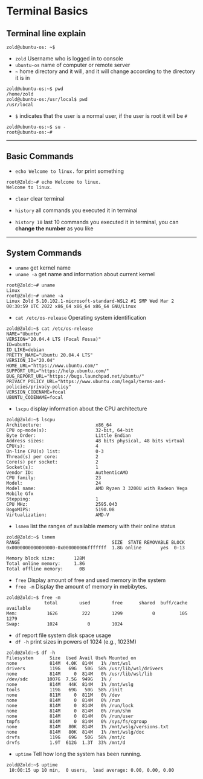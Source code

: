 # Terminal Basics

## Terminal line explain

``` console
zold@ubuntu-os: ~$
```

* `zold` Username who is logged in to console
* `ubuntu-os` name of computer or remote server
* `~` home directory and it will, and it will change according to the directory it is in

``` console
zold@ubuntu-os:~$ pwd
/home/zold
zold@ubuntu-os:/usr/local$ pwd
/usr/local
```

* `$` indicates that the user is a normal user, if the user is root it will be `#`

``` console
zold@ubuntu-os:~$ su -
root@ubuntu-os:~#
```

***

## Basic Commands

* `echo Welcome to linux.` for print something

``` console
root@Zold:~# echo Welcome to linux.
Welcome to linux.
```

* `clear` clear terminal

* `history` all commands you executed it in terminal
* `history 10` last 10 commands you executed it in terminal, you can **change the number** as you like

***

## System Commands

* `uname` get kernel name
* `uname -a` get name and information about current kernel

``` console
root@Zold:~# uname
Linux
root@Zold:~# uname -a
Linux Zold 5.10.102.1-microsoft-standard-WSL2 #1 SMP Wed Mar 2 00:30:59 UTC 2022 x86_64 x86_64 x86_64 GNU/Linux
```

* `cat /etc/os-release` Operating system identification

``` console
zold@Zold:~$ cat /etc/os-release
NAME="Ubuntu"
VERSION="20.04.4 LTS (Focal Fossa)"
ID=ubuntu
ID_LIKE=debian
PRETTY_NAME="Ubuntu 20.04.4 LTS"
VERSION_ID="20.04"
HOME_URL="https://www.ubuntu.com/"
SUPPORT_URL="https://help.ubuntu.com/"
BUG_REPORT_URL="https://bugs.launchpad.net/ubuntu/"
PRIVACY_POLICY_URL="https://www.ubuntu.com/legal/terms-and-policies/privacy-policy"
VERSION_CODENAME=focal
UBUNTU_CODENAME=focal
```

* `lscpu` display information about the CPU architecture

``` console
zold@Zold:~$ lscpu
Architecture:                    x86_64
CPU op-mode(s):                  32-bit, 64-bit
Byte Order:                      Little Endian
Address sizes:                   48 bits physical, 48 bits virtual
CPU(s):                          4
On-line CPU(s) list:             0-3
Thread(s) per core:              2
Core(s) per socket:              2
Socket(s):                       1
Vendor ID:                       AuthenticAMD
CPU family:                      23
Model:                           24
Model name:                      AMD Ryzen 3 3200U with Radeon Vega Mobile Gfx
Stepping:                        1
CPU MHz:                         2595.043
BogoMIPS:                        5190.08
Virtualization:                  AMD-V
```

* `lsmem` list the ranges of available memory with their online status

``` console
zold@Zold:~$ lsmem
RANGE                                  SIZE  STATE REMOVABLE BLOCK
0x0000000000000000-0x000000006fffffff  1.8G online       yes  0-13

Memory block size:       128M
Total online memory:     1.8G
Total offline memory:      0B
```

* `free` Display amount of free and used memory in the system
* `free -m` Display the amount of memory in mebibytes.

``` console
zold@Zold:~$ free -m
              total        used        free      shared  buff/cache   available
Mem:           1626         222        1299           0         105        1279
Swap:          1024           0        1024
```

* `df` report file system disk space usage
* `df -h` print sizes in powers of 1024 (e.g., 1023M)

``` console
zold@Zold:~$ df -h
Filesystem      Size  Used Avail Use% Mounted on
none            814M  4.0K  814M   1% /mnt/wsl
drivers         119G   69G   50G  58% /usr/lib/wsl/drivers
none            814M     0  814M   0% /usr/lib/wsl/lib
/dev/sdc       1007G  7.5G  949G   1% /
none            814M   44K  814M   1% /mnt/wslg
tools           119G   69G   50G  58% /init
none            811M     0  811M   0% /dev
none            814M     0  814M   0% /run
none            814M     0  814M   0% /run/lock
none            814M     0  814M   0% /run/shm
none            814M     0  814M   0% /run/user
tmpfs           814M     0  814M   0% /sys/fs/cgroup
none            814M   80K  814M   1% /mnt/wslg/versions.txt
none            814M   80K  814M   1% /mnt/wslg/doc
drvfs           119G   69G   50G  58% /mnt/c
drvfs           1.9T  612G  1.3T  33% /mnt/d
```

* `uptime` Tell how long the system has been running.

``` console
zold@Zold:~$ uptime
 10:00:15 up 10 min,  0 users,  load average: 0.00, 0.00, 0.00
```
